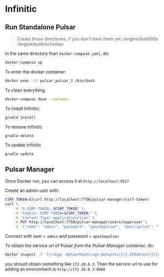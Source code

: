 # Infinitic

## Run Standalone Pulsar

> Create those directories, if you don't have them yet:
/engine/build/libs
/engine/build/schemas

In the same directory than `docker-compose.yaml`, do:
```bash
docker-compose up
```

To enter the docker container:

```bash
docker exec -it pulsar_pulsar_1 /bin/bash
```

To clean everything
```bash
docker-compose down --volumes
```

To install Infinitic:
```bash
gradle install
```

To remove Infinitic
```bash
gradle delete
```

To update Infinitic
```bash
gradle update
```

## Pulsar Manager
Once Docker run, you can access it at `http://localhost:9527`

Create an admin user with:

```bash
CSRF_TOKEN=$(curl http://localhost:7750/pulsar-manager/csrf-token)
curl \
    -H "X-XSRF-TOKEN: $CSRF_TOKEN" \
    -H "Cookie: XSRF-TOKEN=$CSRF_TOKEN;" \
    -H 'Content-Type: application/json' \
    -X PUT http://localhost:7750/pulsar-manager/users/superuser \
    -d '{"name": "admin", "password": "apachepulsar", "description": "test", "email": "username@test.org"}'
```

Connect with user = `admin` and password = `apachepulsar`

To obtain the service url of Pulsar *from the Pulsar Manager container*, do:

```bash
docker inspect -f '{{range .NetworkSettings.Networks}}{{.IPAddress}}{{end}}' pulsar_pulsar_1
```
you should obtain something like `172.20.0.3`.
Then the service url to use for adding an environment is `http://172.20.0.3:8080`
